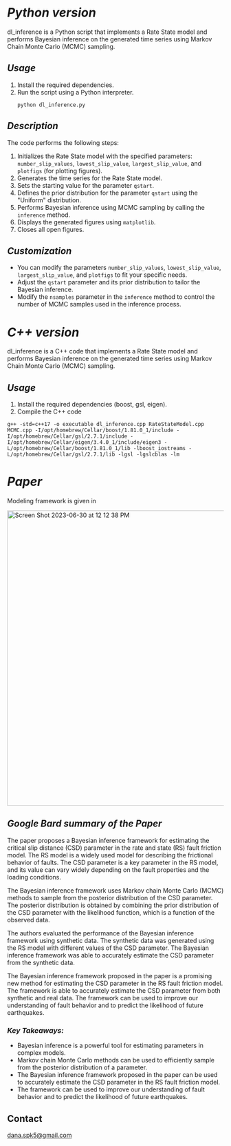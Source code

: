 # *Python version*

dl_inference is a Python script that implements a Rate State model and performs Bayesian inference on the generated time series using Markov Chain Monte Carlo (MCMC) sampling.

## *Usage*
1. Install the required dependencies.
2. Run the script using a Python interpreter.
    ```shell
    python dl_inference.py
    ```

## *Description*
The code performs the following steps:

1. Initializes the Rate State model with the specified parameters: `number_slip_values`, `lowest_slip_value`, `largest_slip_value`, and `plotfigs` (for plotting figures).
2. Generates the time series for the Rate State model.
3. Sets the starting value for the parameter `qstart`.
4. Defines the prior distribution for the parameter `qstart` using the "Uniform" distribution.
5. Performs Bayesian inference using MCMC sampling by calling the `inference` method.
6. Displays the generated figures using `matplotlib`.
7. Closes all open figures.

## *Customization*
- You can modify the parameters `number_slip_values`, `lowest_slip_value`, `largest_slip_value`, and `plotfigs` to fit your specific needs.
- Adjust the `qstart` parameter and its prior distribution to tailor the Bayesian inference.
- Modify the `nsamples` parameter in the `inference` method to control the number of MCMC samples used in the inference process.

# *C++ version*
dl_inference is a C++ code that implements a Rate State model and performs Bayesian inference on the generated time series using Markov Chain Monte Carlo (MCMC) sampling.

## *Usage*
1. Install the required dependencies (boost, gsl, eigen).
2. Compile the C++ code
```
g++ -std=c++17 -o executable dl_inference.cpp RateStateModel.cpp MCMC.cpp -I/opt/homebrew/Cellar/boost/1.81.0_1/include -I/opt/homebrew/Cellar/gsl/2.7.1/include -I/opt/homebrew/Cellar/eigen/3.4.0_1/include/eigen3 -L/opt/homebrew/Cellar/boost/1.81.0_1/lib -lboost_iostreams -L/opt/homebrew/Cellar/gsl/2.7.1/lib -lgsl -lgslcblas -lm
```

# *Paper*
Modeling framework is given in

<img width="684" alt="Screen Shot 2023-06-30 at 12 12 38 PM" src="https://github.com/SaumikDana/Bayesian_MCMC_Deep-Learning/assets/9474631/10e53962-bf79-40bb-bfa2-5c506879cba3">


## *Google Bard summary of the Paper*

The paper proposes a Bayesian inference framework for estimating the critical slip distance (CSD) parameter in the rate and state (RS) fault friction model. The RS model is a widely used model for describing the frictional behavior of faults. The CSD parameter is a key parameter in the RS model, and its value can vary widely depending on the fault properties and the loading conditions.

The Bayesian inference framework uses Markov chain Monte Carlo (MCMC) methods to sample from the posterior distribution of the CSD parameter. The posterior distribution is obtained by combining the prior distribution of the CSD parameter with the likelihood function, which is a function of the observed data.

The authors evaluated the performance of the Bayesian inference framework using synthetic data. The synthetic data was generated using the RS model with different values of the CSD parameter. The Bayesian inference framework was able to accurately estimate the CSD parameter from the synthetic data.

The Bayesian inference framework proposed in the paper is a promising new method for estimating the CSD parameter in the RS fault friction model. The framework is able to accurately estimate the CSD parameter from both synthetic and real data. The framework can be used to improve our understanding of fault behavior and to predict the likelihood of future earthquakes.

### *Key Takeaways:*

- Bayesian inference is a powerful tool for estimating parameters in complex models.
- Markov chain Monte Carlo methods can be used to efficiently sample from the posterior distribution of a parameter.
- The Bayesian inference framework proposed in the paper can be used to accurately estimate the CSD parameter in the RS fault friction model.
- The framework can be used to improve our understanding of fault behavior and to predict the likelihood of future earthquakes.

## Contact
dana.spk5@gmail.com
